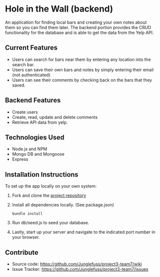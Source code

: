 # Hole in the Wall (backend)

An application for finding local bars and creating your own notes about them so you can find them later.  The backend portion provides the CRUD functionality for the database and is able to get the data from the Yelp API.

## Current Features

- Users can search for bars near them by entering any location into the search bar.
- Users can save their own bars and notes by simply entering their email (not authenticated)
- Users can see their comments by checking back on the bars that they saved.

## Backend Features
- Create users
- Create, read, update and delete comments
- Retrieve API data from yelp.

## Technologies Used

- Node.js and NPM
- Mongo DB and Mongoose
- Express

## Installation Instructions

To set up the app locally on your own system:

1. Fork and clone the [project repository](https://github.com/Junglefuss/project3-team7/tree/development)
2. Install all dependencies locally. (See package.json)
   ```
   bundle install
   ```
3. Run db/seed.js to seed your database.

4. Lastly, start up your server and navigate to the indicated port number in your browser.

## Contribute

- Source code: https://github.com/Junglefuss/project3-team7/wiki
- Issue Tracker: https://github.com/Junglefuss/project3-team7/issues
